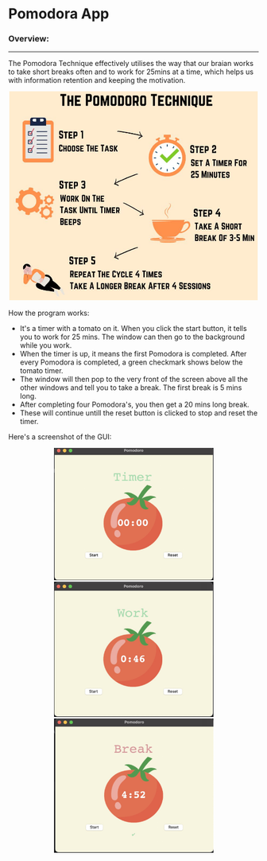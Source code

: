 # Pomodora App
### Overview: ###
_________________
The Pomodora Technique effectively utilises the way that our braian works to take short breaks often and to work for 25mins at a time, which helps us with information retention and keeping the motivation. 
<p align="center">
  <img src="https://github.com/w-diana/100_days_Python_Challenge/blob/main/Day_28%20-%20Pomodoro/image_1.jpeg" width="500">
</p>

How the program works:
- It's a timer with a tomato on it. When you click the start button, it tells you to work for 25 mins. The window can then go to the background while you work.
- When the timer is up, it means the first Pomodora is completed. After every Pomodora is completed, a green checkmark shows below the tomato timer.
- The window will then pop to the very front of the screen above all the other windows and tell you to take a break. The first break is 5 mins long. 
- After completing four Pomodora's, you then get a 20 mins long break.
- These will continue untill the reset button is clicked to stop and reset the timer.

Here's a screenshot of the GUI:
<p align="center">
  <img src="https://github.com/w-diana/100_days_Python_Challenge/blob/main/Day_28%20-%20Pomodoro/screenshot_1.jpg" width="321">
    <img src="https://github.com/w-diana/100_days_Python_Challenge/blob/main/Day_28%20-%20Pomodoro/screenshot_2.jpg" width="321">
    <img src="https://github.com/w-diana/100_days_Python_Challenge/blob/main/Day_28%20-%20Pomodoro/screenshot_3.jpg" width="321">
</p>


